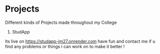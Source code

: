 # Projects
Different kinds of Projects made throughout my College


1. StudApp
   
Its live on https://studapp-jm27.onrender.com
have fun and contact me if u find any problems or things i can work on to make it better !
